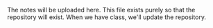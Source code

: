 The notes will be uploaded here.  This file exists purely so that the repository will exist.  When we have class, we'll update the repository.

